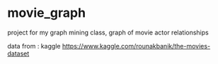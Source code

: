 # movie_graph
project for my graph mining class, graph of movie actor relationships

data from : kaggle https://www.kaggle.com/rounakbanik/the-movies-dataset
